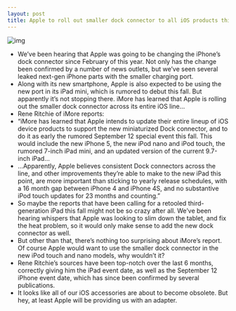 ```yaml
---
layout: post
title: Apple to roll out smaller dock connector to all iOS products this fall
---
```

![img](http://media.idownloadblog.com/wp-content/uploads/2012/07/iPhone-5-engineering-sample-KitGuru-002.jpg)
* We’ve been hearing that Apple was going to be changing the iPhone’s dock connector since February of this year. Not only has the change been confirmed by a number of news outlets, but we’ve seen several leaked next-gen iPhone parts with the smaller charging port.
* Along with its new smartphone, Apple is also expected to be using the new port in its iPad mini, which is rumored to debut this fall. But apparently it’s not stopping there. iMore has learned that Apple is rolling out the smaller dock connector across its entire iOS line…
* Rene Ritchie of iMore reports:
* “iMore has learned that Apple intends to update their entire lineup of iOS device products to support the new miniaturized Dock connector, and to do it as early the rumored September 12 special event this fall. This would include the new iPhone 5, the new iPod nano and iPod touch, the rumored 7-inch iPad mini, and an updated version of the current 9.7-inch iPad…
* …Apparently, Apple believes consistent Dock connectors across the line, and other improvements they’re able to make to the new iPad this point, are more important than sticking to yearly release schedules, with a 16 month gap between iPhone 4 and iPhone 4S, and no substantive iPod touch updates for 23 months and counting.”
* So maybe the reports that have been calling for a retooled third-generation iPad this fall might not be so crazy after all. We’ve been hearing whispers that Apple was looking to slim down the tablet, and fix the heat problem, so it would only make sense to add the new dock connector as well.
* But other than that, there’s nothing too surprising about iMore’s report. Of course Apple would want to use the smaller dock connector in the new iPod touch and nano models, why wouldn’t it?
* Rene Ritchie’s sources have been top-notch over the last 6 months, correctly giving him the iPad event date, as well as the September 12 iPhone event date, which has since been confirmed by several publications.
* It looks like all of our iOS accessories are about to become obsolete. But hey, at least Apple will be providing us with an adapter.

